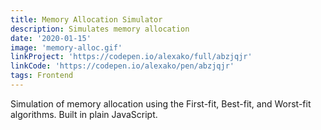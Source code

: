 ```yaml
---
title: Memory Allocation Simulator
description: Simulates memory allocation
date: '2020-01-15'
image: 'memory-alloc.gif'
linkProject: 'https://codepen.io/alexako/full/abzjqjr'
linkCode: 'https://codepen.io/alexako/pen/abzjqjr'
tags: Frontend
---
```


Simulation of memory allocation using the First-fit, Best-fit, and Worst-fit algorithms. Built in plain JavaScript.
